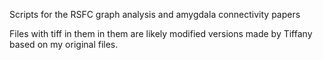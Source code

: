 Scripts for the RSFC graph analysis and amygdala connectivity papers

Files with tiff in them in them are likely modified versions made by Tiffany based on my original files.
